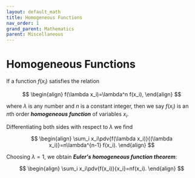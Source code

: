 ```yaml
---
layout: default_math
title: Homogeneous Functions
nav_order: 1
grand_parent: Mathematics
parent: Miscellaneous
---
```


# Homogeneous Functions

If a function $f(x_i)$ satisfies the relation

$$
\begin{align}
f(\lambda x_i)=\lambda^n f(x_i),
\end{align}
$$

where $\lambda$ is any number and $n$ is a constant integer, then we say $f(x_i)$ is an
$n$th order ***homogeneous function*** of variables $x_i$.

Differentiating both sides with respect to $\lambda$ we find

$$
\begin{align}
\sum_i x_i\pdv{f(\lambda x_i)}{(\lambda x_i)}=n\lambda^{n-1} f(x_i).
\end{align}
$$

Choosing $\lambda=1$, we obtain ***Euler's homogeneous function theorem***:

$$
\begin{align}
\sum_i x_i\pdv{f(x_i)}{x_i}=nf(x_i).
\end{align}
$$
